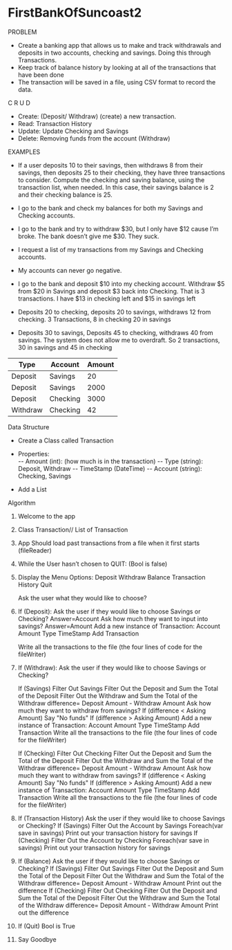 # FirstBankOfSuncoast2

PROBLEM

- Create a banking app that allows us to make and track withdrawals and deposits in two accounts, checking and savings. Doing this through Transactions.
- Keep track of balance history by looking at all of the transactions that have been done
- The transaction will be saved in a file, using CSV format to record the data.

C R U D

- Create: (Deposit/ Withdraw) (create) a new transaction.
- Read: Transaction History
- Update: Update Checking and Savings
- Delete: Removing funds from the account (Withdraw)

EXAMPLES

- If a user deposits 10 to their savings, then withdraws 8 from their savings, then deposits 25 to their checking, they have three transactions to consider. Compute the checking and saving balance, using the transaction list, when needed. In this case, their savings balance is 2 and their checking balance is 25.

- I go to the bank and check my balances for both my Savings and Checking accounts.

- I go to the bank and try to withdraw $30, but I only have $12 cause I’m broke. The bank doesn’t give me $30. They suck.

- I request a list of my transactions from my Savings and Checking accounts.

- My accounts can never go negative.

- I go to the bank and deposit $10 into my checking account. Withdraw $5 from $20 in Savings and deposit $3 back into Checking. That is 3 transactions. I have $13 in checking left and $15 in savings left

- Deposits 20 to checking, deposits 20 to savings, withdraws 12 from checking. 3 Transactions, 8 in checking 20 in savings

- Deposits 30 to savings, Deposits 45 to checking, withdraws 40 from savings. The system does not allow me to overdraft. So 2 transactions, 30 in savings and 45 in checking

| Type     | Account  | Amount |
| -------- | -------- | ------ |
| Deposit  | Savings  | 20     |
| Deposit  | Savings  | 2000   |
| Deposit  | Checking | 3000   |
| Withdraw | Checking | 42     |

Data Structure

- Create a Class called Transaction

- Properties:  
  -- Amount (int): (how much is in the transaction)
  -- Type (string): Deposit, Withdraw
  -- TimeStamp (DateTime)
  -- Account (string): Checking, Savings

- Add a List<Transactions>

Algorithm

1. Welcome to the app
2. Class Transaction// List of Transaction
3. App Should load past transactions from a file when it first starts (fileReader)
4. While the User hasn’t chosen to QUIT: (Bool is false)
5. Display the Menu Options:
   Deposit
   Withdraw
   Balance
   Transaction History
   Quit

   Ask the user what they would like to choose?

6. If (Deposit):
   Ask the user if they would like to choose Savings or Checking?
   Answer=Account
   Ask how much they want to input into savings?
   Answer=Amount
   Add a new instance of Transaction:
   Account
   Amount
   Type
   TimeStamp
   Add Transaction

   Write all the transactions to the file (the four lines of code for the fileWriter)

7. If (Withdraw):
   Ask the user if they would like to choose Savings or Checking?

   If (Savings)
   Filter Out Savings
   Filter Out the Deposit and Sum the Total of the Deposit
   Filter Out the Withdraw and Sum the Total of the Withdraw
   difference= Deposit Amount - Withdraw Amount
   Ask how much they want to withdraw from savings?
   If (difference < Asking Amount)
   Say "No funds"
   If (difference > Asking Amount)
   Add a new instance of Transaction:
   Account
   Amount
   Type
   TimeStamp
   Add Transaction
   Write all the transactions to the file (the four lines of code for the fileWriter)

   If (Checking)
   Filter Out Checking
   Filter Out the Deposit and Sum the Total of the Deposit
   Filter Out the Withdraw and Sum the Total of the Withdraw
   difference= Deposit Amount - Withdraw Amount
   Ask how much they want to withdraw from savings?
   If (difference < Asking Amount)
   Say "No funds"
   If (difference > Asking Amount)
   Add a new instance of Transaction:
   Account
   Amount
   Type
   TimeStamp
   Add Transaction
   Write all the transactions to the file (the four lines of code for the fileWriter)

8. If (Transaction History)
   Ask the user if they would like to choose Savings or Checking?
   If (Savings)
   Filter Out the Account by Savings
   Foreach(var save in savings)
   Print out your transaction history for savings
   If (Checking)
   Filter Out the Account by Checking
   Foreach(var save in savings)
   Print out your transaction history for savings

9. If (Balance)
   Ask the user if they would like to choose Savings or Checking?
   If (Savings)
   Filter Out Savings
   Filter Out the Deposit and Sum the Total of the Deposit
   Filter Out the Withdraw and Sum the Total of the Withdraw
   difference= Deposit Amount - Withdraw Amount
   Print out the difference
   If (Checking)
   Filter Out Checking
   Filter Out the Deposit and Sum the Total of the Deposit
   Filter Out the Withdraw and Sum the Total of the Withdraw
   difference= Deposit Amount - Withdraw Amount
   Print out the difference

10. If (Quit)
    Bool is True

11. Say Goodbye

